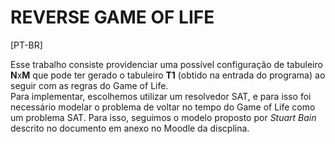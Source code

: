 # REVERSE GAME OF LIFE

[PT-BR]

Esse trabalho consiste providenciar uma possível configuração de tabuleiro **N**x**M** que pode ter gerado o tabuleiro **T1** (obtido na entrada do programa) ao seguir com as regras do Game of Life. </br>
Para implementar, escolhemos utilizar um resolvedor SAT, e para isso foi necessário modelar o problema de voltar no tempo do Game of Life como um problema SAT. Para isso, seguimos o modelo proposto por *Stuart Bain* descrito no documento em anexo no Moodle da discplina.
